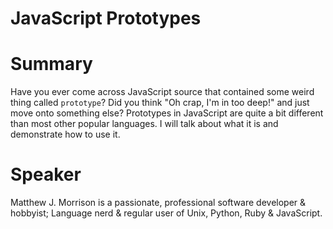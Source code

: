 # JavaScript Prototypes

# Summary

Have you ever come across JavaScript source that contained some weird thing called `prototype`? Did you think "Oh crap, I'm in too deep!" and just move onto something else? Prototypes in JavaScript are quite a bit different than most other popular languages. I will talk about what it is and demonstrate how to use it.


# Speaker

Matthew J. Morrison is a passionate, professional software developer & hobbyist; Language nerd & regular user of Unix, Python, Ruby & JavaScript.
